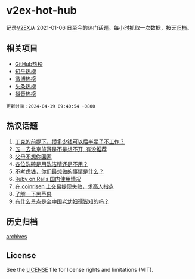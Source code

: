 # v2ex-hot-hub

 记录[V2EX](https://www.v2ex.com/)从 2021-01-06 日至今的热门话题。每小时抓取一次数据，按天[归档](archives)。
 
 ## 相关项目

- [GitHub热榜](https://github.com/it985/github-hot-hub)
- [知乎热榜](https://github.com/it985/zhihu-hot-hub)
- [微博热榜](https://github.com/it985/weibo-hot-hub)
- [头条热榜](https://github.com/it985/toutiao-hot-hub)
- [抖音热榜](https://github.com/it985/douyin-hot-hub)


 `更新时间：2024-04-19 09:40:54 +0800`

## 热议话题

1. [丁克的前提下，攒多少钱可以后半辈子不工作？](https://www.v2ex.com/t/1033524)
1. [五一去北京旅游是不是想不开, 有没推荐](https://www.v2ex.com/t/1033518)
1. [父母不想你回家](https://www.v2ex.com/t/1033612)
1. [各位洗碗是用洗洁精还是不用？](https://www.v2ex.com/t/1033519)
1. [不考虑钱，你们最想做的事情是什么？](https://www.v2ex.com/t/1033670)
1. [Ruby on Rails 国内使用情况](https://www.v2ex.com/t/1033505)
1. [在 coinrisen 上交易提现失败，求高人指点](https://www.v2ex.com/t/1033567)
1. [了解一下黑苹果](https://www.v2ex.com/t/1033594)
1. [有什么景点是全中国老幼妇孺皆知的吗？](https://www.v2ex.com/t/1033630)

## 历史归档

[archives](archives)

## License

See the [LICENSE](LICENSE) file for license rights and limitations (MIT).
